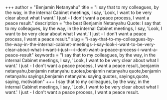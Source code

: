 +++
author = "Benjamin Netanyahu"
title = "I say that to my colleagues, by the way, in the internal Cabinet meetings, I say, 'Look, I want to be very clear about what I want.' I just - I don't want a peace process, I want a peace result."
description = "the best Benjamin Netanyahu Quote: I say that to my colleagues, by the way, in the internal Cabinet meetings, I say, 'Look, I want to be very clear about what I want.' I just - I don't want a peace process, I want a peace result."
slug = "i-say-that-to-my-colleagues-by-the-way-in-the-internal-cabinet-meetings-i-say-look-i-want-to-be-very-clear-about-what-i-want-i-just---i-dont-want-a-peace-process-i-want-a-peace-result"
keywords = "I say that to my colleagues, by the way, in the internal Cabinet meetings, I say, 'Look, I want to be very clear about what I want.' I just - I don't want a peace process, I want a peace result.,benjamin netanyahu,benjamin netanyahu quotes,benjamin netanyahu quote,benjamin netanyahu sayings,benjamin netanyahu saying,quotes, sayings,quote, saying, motivation"
+++
I say that to my colleagues, by the way, in the internal Cabinet meetings, I say, 'Look, I want to be very clear about what I want.' I just - I don't want a peace process, I want a peace result.
